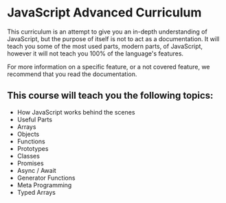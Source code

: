 # **JavaScript Advanced Curriculum**

This curriculum is an attempt to give you an in-depth understanding of JavaScript, but the purpose of itself is not to act
as a documentation. It will teach you some of the most used parts, modern parts, of JavaScript, however it will not teach
you 100% of the language's features.

For more information on a specific feature, or a not covered feature, we recommend that you read the documentation.

## **This course will teach you the following topics:**

- How JavaScript works behind the scenes
- Useful Parts
- Arrays
- Objects
- Functions
- Prototypes
- Classes
- Promises
- Async / Await
- Generator Functions
- Meta Programming
- Typed Arrays
